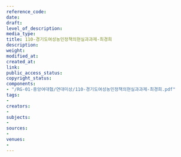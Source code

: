 ```yaml
---
reference_code: 
date: 
draft: 
level_of_description: 
media_type: 
title: 110-경기도여성농민정책의현실과과제-최경희
description: 
weight: 
modified_at: 
created_at: 
link: 
public_access_status: 
copyright_status: 
components:
- "/RG-01-중앙여대협/연대미상/110-경기도여성농민정책의현실과과제-최경희.pdf"
tags:
- 
creators:
- 
subjects:
- 
sources:
- 
venues:
- 
---
```

